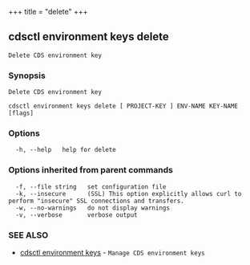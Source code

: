 +++
title = "delete"
+++
## cdsctl environment keys delete

`Delete CDS environment key`

### Synopsis

`Delete CDS environment key`

```
cdsctl environment keys delete [ PROJECT-KEY ] ENV-NAME KEY-NAME [flags]
```

### Options

```
  -h, --help   help for delete
```

### Options inherited from parent commands

```
  -f, --file string   set configuration file
  -k, --insecure      (SSL) This option explicitly allows curl to perform "insecure" SSL connections and transfers.
  -w, --no-warnings   do not display warnings
  -v, --verbose       verbose output
```

### SEE ALSO

* [cdsctl environment keys](/cli/cdsctl/environment/keys/)	 - `Manage CDS environment keys`

